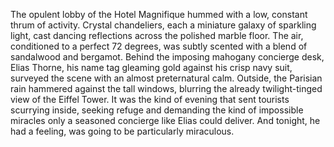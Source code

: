The opulent lobby of the Hotel Magnifique hummed with a low, constant thrum of activity.  Crystal chandeliers, each a miniature galaxy of sparkling light, cast dancing reflections across the polished marble floor.  The air, conditioned to a perfect 72 degrees, was subtly scented with a blend of sandalwood and bergamot.  Behind the imposing mahogany concierge desk, Elias Thorne, his name tag gleaming gold against his crisp navy suit, surveyed the scene with an almost preternatural calm.  Outside, the Parisian rain hammered against the tall windows, blurring the already twilight-tinged view of the Eiffel Tower.  It was the kind of evening that sent tourists scurrying inside, seeking refuge and demanding the kind of impossible miracles only a seasoned concierge like Elias could deliver. And tonight, he had a feeling, was going to be particularly miraculous.
